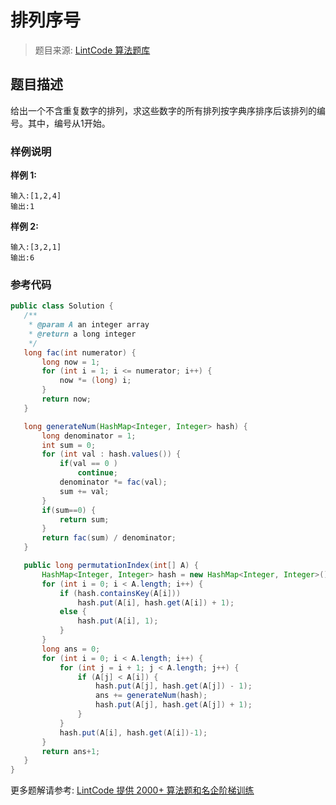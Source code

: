 # 排列序号
 > 题目来源: [LintCode 算法题库](https://www.lintcode.com/problem/permutation-index/?utm_source=sc-github-wzz)
 ## 题目描述
 给出一个不含重复数字的排列，求这些数字的所有排列按字典序排序后该排列的编号。其中，编号从1开始。
 ### 样例说明
 **样例 1:**
```
输入:[1,2,4]
输出:1
```

**样例 2:**
```
输入:[3,2,1]
输出:6
```
 ### 参考代码
 ```java
public class Solution {
	/**
	 * @param A an integer array
	 * @return a long integer
	 */
	long fac(int numerator) {
		long now = 1;
		for (int i = 1; i <= numerator; i++) {
			now *= (long) i;
		}
		return now;
	}

	long generateNum(HashMap<Integer, Integer> hash) {
		long denominator = 1;
		int sum = 0;
		for (int val : hash.values()) {
			if(val == 0 )	
				continue;
			denominator *= fac(val);
			sum += val;
		}
		if(sum==0) {
			return sum;
		}
		return fac(sum) / denominator;
	}

	public long permutationIndex(int[] A) {
		HashMap<Integer, Integer> hash = new HashMap<Integer, Integer>();
		for (int i = 0; i < A.length; i++) {
			if (hash.containsKey(A[i]))
				hash.put(A[i], hash.get(A[i]) + 1);
			else {
				hash.put(A[i], 1);
			}
		}
		long ans = 0;
		for (int i = 0; i < A.length; i++) {
			for (int j = i + 1; j < A.length; j++) {
				if (A[j] < A[i]) {
					hash.put(A[j], hash.get(A[j]) - 1);
					ans += generateNum(hash);
					hash.put(A[j], hash.get(A[j]) + 1);
				}
			}
			hash.put(A[i], hash.get(A[i])-1);
		}
		return ans+1;
	}
}
```
 更多题解请参考: [LintCode 提供 2000+ 算法题和名企阶梯训练](https://www.lintcode.com/problem/?utm_source=sc-github-wzz)